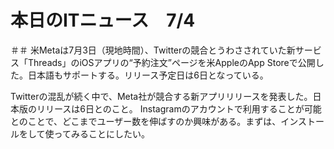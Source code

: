 # 本日のITニュース　7/4

＃＃ 米Metaは7月3日（現地時間）、Twitterの競合とうわさされていた新サービス「Threads」のiOSアプリの“予約注文”ページを米AppleのApp Storeで公開した。日本語もサポートする。リリース予定日は6日となっている。

Twitterの混乱が続く中で、Meta社が競合する新アプリリリースを発表した。日本版のリリースは6日とのこと。
Instagramのアカウントで利用することが可能とのことで、どこまでユーザー数を伸ばすのか興味がある。まずは、インストールをして使ってみることにしたい。


